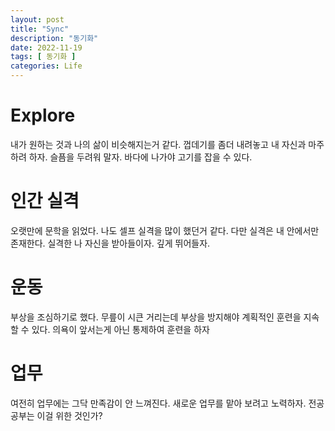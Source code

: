 ```yaml
---
layout: post
title: "Sync"
description: "동기화"
date: 2022-11-19
tags: [ 동기화 ]
categories: Life
---
```


# Explore
내가 원하는 것과 나의 삶이 비슷해지는거 같다. 껍데기를 좀더 내려놓고 내 자신과 마주하려 하자. 슬픔을 두려워 말자. 바다에 나가야 고기를 잡을 수 있다.

# 인간 실격
오랫만에 문학을 읽었다. 나도 셀프 실격을 많이 했던거 같다. 다만 실격은 내 안에서만 존재한다. 실격한 나 자신을 받아들이자. 깊게 뛰어들자.

# 운동
부상을 조심하기로 했다. 무릎이 시큰 거리는데 부상을 방지해야 계획적인 훈련을 지속할 수 있다. 의욕이 앞서는게 아닌 통제하여 훈련을 하자

# 업무
여전히 업무에는 그닥 만족감이 안 느껴진다. 새로운 업무를 맡아 보려고 노력하자. 전공 공부는 이걸 위한 것인가?
